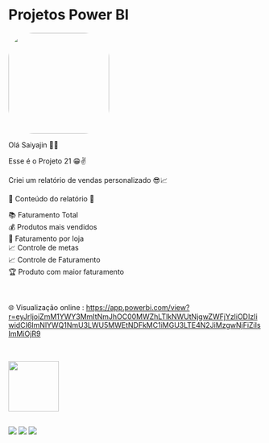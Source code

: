 # Projetos Power BI

<img width="200" height="200" align="center" style="border-radius:50px;" src="https://pa1.narvii.com/6757/2516ce7e37fd4436cf064a760ca34ddff192e9c3_hq.gif" />

Olá Saiyajin 👊💥

Esse é o Projeto 21 😁✌️

Criei um relatório de vendas personalizado 😎📈

📄 Conteúdo do relatório 📄

📚 Faturamento Total<br>
💰 Produtos mais vendidos<br>
💸 Faturamento por loja <br>
📈 Controle de metas <br>
📈 Controle de Faturamento<br>
🏆 Produto com maior faturamento <br>

<br><br>
🌐 Visualização online : 
https://app.powerbi.com/view?r=eyJrIjoiZmM1YWY3MmItNmJhOC00MWZhLTlkNWUtNjgwZWFjYzliODIzIiwidCI6ImNlYWQ1NmU3LWU5MWEtNDFkMC1iMGU3LTE4N2JiMzgwNjFiZiIsImMiOjR9

##

<div style="display: inline_block"><br>
  <img width="100" height="100" align="center" src="https://cdn.iconscout.com/icon/free/png-64/power-bi-3244521-2701891.png" />  
</div>

  ##
 
<div> 
  <a href="https://www.youtube.com/channel/UC6aR2nPTkD6GECmEjQBEWtQ" target="_blank"><img src="https://img.shields.io/badge/YouTube-FF0000?style=for-the-badge&logo=youtube&logoColor=white" target="_blank"></a>
  <a href = "mailto:sayajinsql@outlook.com"><img src="https://img.shields.io/badge/Microsoft_Outlook-0078D4?style=for-the-badge&logo=microsoft-outlook&logoColor=white" target="_blank"></a>
  <a href="https://www.linkedin.com/in/jvnogueiraa" target="_blank"><img src="https://img.shields.io/badge/-LinkedIn-%230077B5?style=for-the-badge&logo=linkedin&logoColor=white" target="_blank"></a> 

 
</div>
